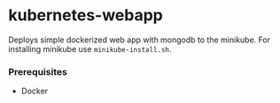 # kubernetes-webapp

Deploys simple dockerized web app with mongodb to the minikube.
For installing minikube use `minikube-install.sh`.

### Prerequisites

- Docker
